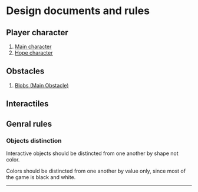 # Design documents and rules

## Player character
1. [Main character](MainCharacter\MainCharacter.md)
2. [Hope character](MainCharacter\HopeCharacter.md)

## Obstacles

1. [Blobs (Main Obstacle)](ObstaclesAndInteractables\BlobsMain.md)

## Interactiles

## Genral rules

### Objects distinction
Interactive objects should be distincted from one another by shape not color.

Colors should be distincted from one another by value only, since most of the game is black and white.

---